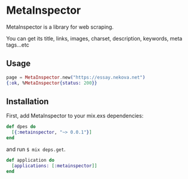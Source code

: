 MetaInspector
=============

MetaInspector is a library for web scraping.

You can get its title, links, images, charset, description, keywords, meta tags...etc

## Usage

```elixir
page = MetaInspector.new("https://essay.nekova.net")
{:ok, %MetaInspector{status: 200}}
```
## Installation
First, add MetaInspector to your mix.exs dependencies:

```elixir
def dpes do
  [{:metainspector, "~> 0.0.1"}]
end
```

and run ```$ mix deps.get```.

```elixir
def application do
  [applications: [:metainspector]]
end
```

